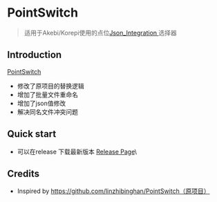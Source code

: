 # PointSwitch

> 适用于Akebi/Korepi使用的点位[Json_Integration ](https://github.com/Xcating/Json_Integration) 选择器




## Introduction

[PointSwitch](README.md) 

- 修改了原项目的替换逻辑
- 增加了批量文件重命名
- 增加了json值修改
- 解决同名文件冲突问题



## Quick start
- 可以在release 下载最新版本 [Release Page](https://github.com/zfonlyone/PointSwitch/releases)\




## Credits

- Inspired by https://github.com/linzhibinghan/PointSwitch（原项目）


